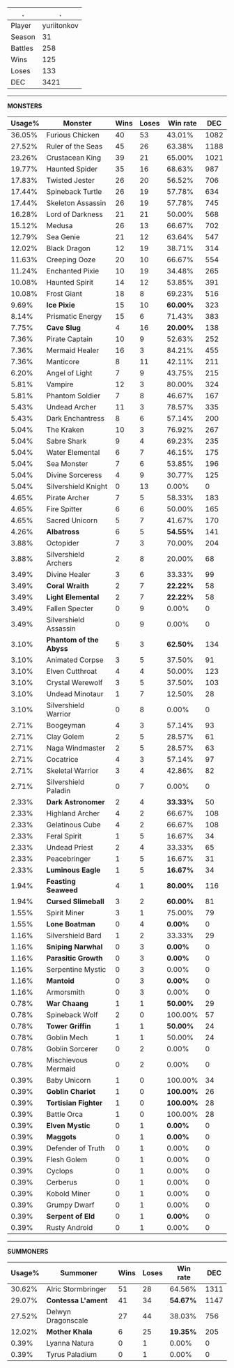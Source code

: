 .|.
|-|-
Player|yuriitonkov
Season|31
Battles|258
Wins|125
Loses|133
DEC|3421

---
**MONSTERS**

Usage%|Monster|Wins|Loses|Win rate|DEC|
-|-|-|-|-|-|
36.05%|Furious Chicken|40|53|43.01%|1082|
27.52%|Ruler of the Seas|45|26|63.38%|1188|
23.26%|Crustacean King|39|21|65.00%|1021|
19.77%|Haunted Spider|35|16|68.63%|987|
17.83%|Twisted Jester|26|20|56.52%|706|
17.44%|Spineback Turtle|26|19|57.78%|634|
17.44%|Skeleton Assassin|26|19|57.78%|745|
16.28%|Lord of Darkness|21|21|50.00%|568|
15.12%|Medusa|26|13|66.67%|702|
12.79%|Sea Genie|21|12|63.64%|547|
12.02%|Black Dragon|12|19|38.71%|314|
11.63%|Creeping Ooze|20|10|66.67%|554|
11.24%|Enchanted Pixie|10|19|34.48%|265|
10.08%|Haunted Spirit|14|12|53.85%|391|
10.08%|Frost Giant|18|8|69.23%|516|
9.69%|**Ice Pixie**|15|10|**60.00%**|323|
8.14%|Prismatic Energy|15|6|71.43%|383|
7.75%|**Cave Slug**|4|16|**20.00%**|138|
7.36%|Pirate Captain|10|9|52.63%|252|
7.36%|Mermaid Healer|16|3|84.21%|455|
7.36%|Manticore|8|11|42.11%|211|
6.20%|Angel of Light|7|9|43.75%|215|
5.81%|Vampire|12|3|80.00%|324|
5.81%|Phantom Soldier|7|8|46.67%|167|
5.43%|Undead Archer|11|3|78.57%|335|
5.43%|Dark Enchantress|8|6|57.14%|200|
5.04%|The Kraken|10|3|76.92%|267|
5.04%|Sabre Shark|9|4|69.23%|235|
5.04%|Water Elemental|6|7|46.15%|175|
5.04%|Sea Monster|7|6|53.85%|196|
5.04%|Divine Sorceress|4|9|30.77%|125|
5.04%|Silvershield Knight|0|13|0.00%|0|
4.65%|Pirate Archer|7|5|58.33%|183|
4.65%|Fire Spitter|6|6|50.00%|165|
4.65%|Sacred Unicorn|5|7|41.67%|170|
4.26%|**Albatross**|6|5|**54.55%**|141|
3.88%|Octopider|7|3|70.00%|204|
3.88%|Silvershield Archers|2|8|20.00%|68|
3.49%|Divine Healer|3|6|33.33%|99|
3.49%|**Coral Wraith**|2|7|**22.22%**|58|
3.49%|**Light Elemental**|2|7|**22.22%**|58|
3.49%|Fallen Specter|0|9|0.00%|0|
3.49%|Silvershield Assassin|0|9|0.00%|0|
3.10%|**Phantom of the Abyss**|5|3|**62.50%**|134|
3.10%|Animated Corpse|3|5|37.50%|91|
3.10%|Elven Cutthroat|4|4|50.00%|123|
3.10%|Crystal Werewolf|3|5|37.50%|103|
3.10%|Undead Minotaur|1|7|12.50%|28|
3.10%|Silvershield Warrior|0|8|0.00%|0|
2.71%|Boogeyman|4|3|57.14%|93|
2.71%|Clay Golem|2|5|28.57%|61|
2.71%|Naga Windmaster|2|5|28.57%|63|
2.71%|Cocatrice|4|3|57.14%|97|
2.71%|Skeletal Warrior|3|4|42.86%|82|
2.71%|Silvershield Paladin|0|7|0.00%|0|
2.33%|**Dark Astronomer**|2|4|**33.33%**|50|
2.33%|Highland Archer|4|2|66.67%|108|
2.33%|Gelatinous Cube|4|2|66.67%|108|
2.33%|Feral Spirit|1|5|16.67%|34|
2.33%|Undead Priest|2|4|33.33%|65|
2.33%|Peacebringer|1|5|16.67%|31|
2.33%|**Luminous Eagle**|1|5|**16.67%**|34|
1.94%|**Feasting Seaweed**|4|1|**80.00%**|116|
1.94%|**Cursed Slimeball**|3|2|**60.00%**|81|
1.55%|Spirit Miner|3|1|75.00%|79|
1.55%|**Lone Boatman**|0|4|**0.00%**|0|
1.16%|Silvershield Bard|1|2|33.33%|29|
1.16%|**Sniping Narwhal**|0|3|**0.00%**|0|
1.16%|**Parasitic Growth**|0|3|**0.00%**|0|
1.16%|Serpentine Mystic|0|3|0.00%|0|
1.16%|**Mantoid**|0|3|**0.00%**|0|
1.16%|Armorsmith|0|3|0.00%|0|
0.78%|**War Chaang**|1|1|**50.00%**|29|
0.78%|Spineback Wolf|2|0|100.00%|57|
0.78%|**Tower Griffin**|1|1|**50.00%**|24|
0.78%|Goblin Mech|1|1|50.00%|24|
0.78%|Goblin Sorcerer|0|2|0.00%|0|
0.78%|Mischievous Mermaid|0|2|0.00%|0|
0.39%|Baby Unicorn|1|0|100.00%|34|
0.39%|**Goblin Chariot**|1|0|**100.00%**|26|
0.39%|**Tortisian Fighter**|1|0|**100.00%**|28|
0.39%|Battle Orca|1|0|100.00%|28|
0.39%|**Elven Mystic**|0|1|**0.00%**|0|
0.39%|**Maggots**|0|1|**0.00%**|0|
0.39%|Defender of Truth|0|1|0.00%|0|
0.39%|Flesh Golem|0|1|0.00%|0|
0.39%|Cyclops|0|1|0.00%|0|
0.39%|Cerberus|0|1|0.00%|0|
0.39%|Kobold Miner|0|1|0.00%|0|
0.39%|Grumpy Dwarf|0|1|0.00%|0|
0.39%|**Serpent of Eld**|0|1|**0.00%**|0|
0.39%|Rusty Android|0|1|0.00%|0|

---
**SUMMONERS**

Usage%|Summoner|Wins|Loses|Win rate|DEC|
-|-|-|-|-|-|
30.62%|Alric Stormbringer|51|28|64.56%|1311|
29.07%|**Contessa L'ament**|41|34|**54.67%**|1147|
27.52%|Delwyn Dragonscale|27|44|38.03%|756|
12.02%|**Mother Khala**|6|25|**19.35%**|205|
0.39%|Lyanna Natura|0|1|0.00%|0|
0.39%|Tyrus Paladium|0|1|0.00%|0|
